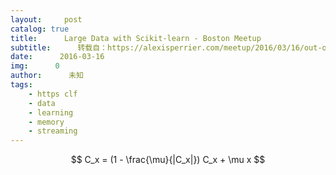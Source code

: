 ```yaml
---
layout:     post
catalog: true
title:      Large Data with Scikit-learn - Boston Meetup
subtitle:      转载自：https://alexisperrier.com/meetup/2016/03/16/out-of-core-scikit-boston-meetup.html
date:      2016-03-16
img:      0
author:      未知
tags:
    - https clf
    - data
    - learning
    - memory
    - streaming
---
```



$$ C_x = (1 - \frac{\mu}{|C_x|}) C_x + \mu x $$


